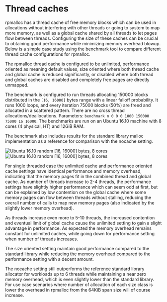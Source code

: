 # Thread caches
rpmalloc has a thread cache of free memory blocks which can be used in allocations without interfering with other threads or going to system to map more memory, as well as a global cache shared by all threads to let pages flow between threads. Configuring the size of these caches can be crucial to obtaining good performance while minimizing memory overhead blowup. Below is a simple case study using the benchmark tool to compare different thread cache configurations for rpmalloc.

The rpmalloc thread cache is configured to be unlimited, performance oriented as meaning default values, size oriented where both thread cache and global cache is reduced significantly, or disabled where both thread and global caches are disabled and completely free pages are directly unmapped.

The benchmark is configured to run threads allocating 150000 blocks distributed in the `[16, 16000]` bytes range with a linear falloff probability. It runs 1000 loops, and every iteration 75000 blocks (50%) are freed and allocated in a scattered pattern. There are no cross thread allocations/deallocations. Parameters: `benchmark n 0 0 0 1000 150000 75000 16 16000`. The benchmarks are run on an Ubuntu 16.10 machine with 8 cores (4 physical, HT) and 12GiB RAM.

The benchmark also includes results for the standard library malloc implementation as a reference for comparison with the nocache setting.

![Ubuntu 16.10 random [16, 16000] bytes, 8 cores](https://docs.google.com/spreadsheets/d/1NWNuar1z0uPCB5iVS_Cs6hSo2xPkTmZf0KsgWS_Fb_4/pubchart?oid=387883204&format=image)
![Ubuntu 16.10 random [16, 16000] bytes, 8 cores](https://docs.google.com/spreadsheets/d/1NWNuar1z0uPCB5iVS_Cs6hSo2xPkTmZf0KsgWS_Fb_4/pubchart?oid=1644710241&format=image)

For single threaded case the unlimited cache and performance oriented cache settings have identical performance and memory overhead, indicating that the memory pages fit in the combined thread and global cache. As number of threads increase to 2-4 threads, the performance settings have slightly higher performance which can seem odd at first, but can be explained by low contention on the global cache where some memory pages can flow between threads without stalling, reducing the overall number of calls to map new memory pages (also indicated by the slightly lower memory overhead). 

As threads increase even more to 5-10 threads, the increased contention and eventual limit of global cache cause the unlimited setting to gain a slight advantage in performance. As expected the memory overhead remains constant for unlimited caches, while going down for performance setting when number of threads increases.

The size oriented setting maintain good performance compared to the standard library while reducing the memory overhead compared to the performance setting with a decent amount.

The nocache setting still outperforms the reference standard library allocator for workloads up to 6 threads while maintaining a near zero memory overhead, which is even slightly lower than the standard library. For use case scenarios where number of allocation of each size class is lower the overhead in rpmalloc from the 64KiB span size will of course increase.
